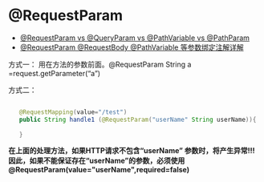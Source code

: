 

# @RequestParam

* [@RequestParam vs @QueryParam vs @PathVariable vs @PathParam](https://medium.com/1developer/spring-requestparam-vs-queryparam-vs-pathvariable-vs-pathparam-7c5655e541ad)
* [@RequestParam @RequestBody @PathVariable 等参数绑定注解详解](https://blog.csdn.net/walkerJong/article/details/7946109?utm_medium=distribute.pc_relevant.none-task-blog-BlogCommendFromBaidu-7.nonecase&depth_1-utm_source=distribute.pc_relevant.none-task-blog-BlogCommendFromBaidu-7.nonecase)

方式一：   用在方法的参数前面。@RequestParam  String a =request.getParameter(“a”)

方式二：

```java

   @RequestMapping(value="/test")
   public String handle1 (@RequestParam("userName" String userName)){
   
   }
```
**在上面的处理方法，如果HTTP请求不包含“userName” 参数时，将产生异常!!!**
**因此，如果不能保证存在“userName”的参数，必须使用 @RequestParam(value="userName",required=false)**
